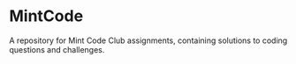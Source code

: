 # MintCode
A repository for Mint Code Club assignments, containing solutions to coding questions and challenges.
